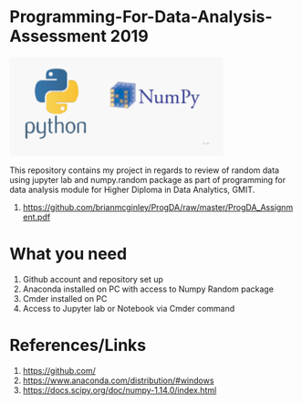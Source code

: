 # Programming-For-Data-Analysis-Assessment 2019

![](RM.PNG)

This repository contains my project in regards to review of random data using jupyter lab and numpy.random package as part of programming for data analysis module for Higher Diploma in Data Analytics, GMIT.

1. https://github.com/brianmcginley/ProgDA/raw/master/ProgDA_Assignment.pdf


# What you need

1. Github account and repository set up
2. Anaconda installed on PC with access to Numpy Random package
3. Cmder installed on PC
4. Access to Jupyter lab or Notebook via Cmder command

# References/Links

1. https://github.com/
2. https://www.anaconda.com/distribution/#windows
3. https://docs.scipy.org/doc/numpy-1.14.0/index.html


